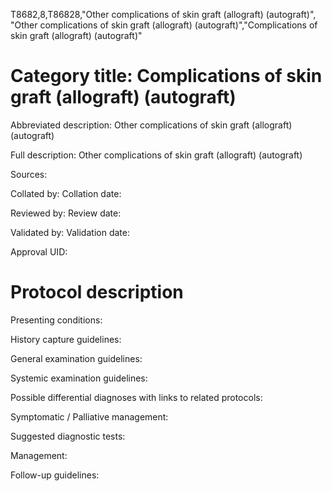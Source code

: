 T8682,8,T86828,"Other complications of skin graft (allograft) (autograft)", "Other complications of skin graft (allograft) (autograft)","Complications of skin graft (allograft) (autograft)"
# Category title: Complications of skin graft (allograft) (autograft)

Abbreviated description: Other complications of skin graft (allograft) (autograft)

Full description: Other complications of skin graft (allograft) (autograft)

Sources:

Collated by:
Collation date:

Reviewed by:
Review date:

Validated by:
Validation date:

Approval UID:

# Protocol description

Presenting conditions:

History capture guidelines:

General examination guidelines:

Systemic examination guidelines:

Possible differential diagnoses with links to related protocols:

Symptomatic / Palliative management:

Suggested diagnostic tests:

Management:

Follow-up guidelines:
